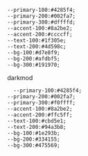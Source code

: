     --primary-100:#4285f4;
    --primary-200:#002fa7;
    --primary-300:#dffffd;
    --accent-100:#8a2be2;
    --accent-200:#ccccff;
    --text-100:#1f305e;
    --text-200:#4d598c;
    --bg-100:#d7e8f9;
    --bg-200:#afdbf5;
    --bg-300:#191970;
      
darkmod

      --primary-100:#4285f4;
    --primary-200:#002fa7;
    --primary-300:#f0ffff;
    --accent-100:#8a2be2;
    --accent-200:#ffc5ff;
    --text-100:#cbd5e1;
    --text-200:#94a3b8;
    --bg-100:#1e293b;
    --bg-200:#334155;
    --bg-300:#475569;
      
      
